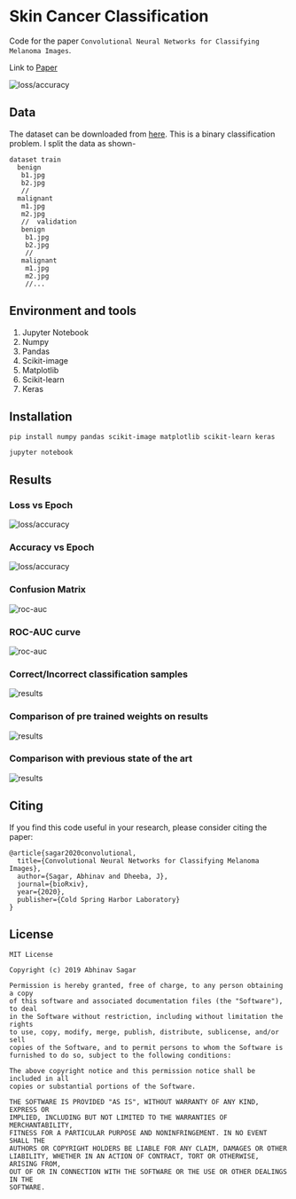 # Skin Cancer Classification
Code for the paper `Convolutional Neural Networks for Classifying Melanoma Images`.

Link to [Paper](https://abhinavsagar.github.io/files/skin_cnn.pdf)

![loss/accuracy](images/skin1.png)

## Data

The dataset can be downloaded from [here](https://challenge2018.isic-archive.com/). This is a binary classification problem. I split the data as shown-

```
dataset train
  benign
   b1.jpg
   b2.jpg
   //
  malignant
   m1.jpg
   m2.jpg
   //  validation
   benign
    b1.jpg
    b2.jpg
    //
   malignant
    m1.jpg
    m2.jpg
    //...
```    

## Environment and tools

1. Jupyter Notebook
2. Numpy
3. Pandas
4. Scikit-image
5. Matplotlib
6. Scikit-learn
7. Keras

## Installation

`pip install numpy pandas scikit-image matplotlib scikit-learn keras`

`jupyter notebook`

## Results

### Loss vs Epoch

![loss/accuracy](images/skin2.png)

### Accuracy vs Epoch

![loss/accuracy](images/skin3.png)

### Confusion Matrix

![roc-auc](images/skin4.png)

### ROC-AUC curve

![roc-auc](images/skin5.png)

### Correct/Incorrect classification samples

![results](images/skin6.png)

### Comparison of pre trained weights on results

![results](images/skin7.png)

### Comparison with previous state of the art

![results](images/skin8.png)

## Citing

If you find this code useful in your research, please consider citing the paper:

```
@article{sagar2020convolutional,
  title={Convolutional Neural Networks for Classifying Melanoma Images},
  author={Sagar, Abhinav and Dheeba, J},
  journal={bioRxiv},
  year={2020},
  publisher={Cold Spring Harbor Laboratory}
}
```

## License

```
MIT License

Copyright (c) 2019 Abhinav Sagar

Permission is hereby granted, free of charge, to any person obtaining a copy
of this software and associated documentation files (the "Software"), to deal
in the Software without restriction, including without limitation the rights
to use, copy, modify, merge, publish, distribute, sublicense, and/or sell
copies of the Software, and to permit persons to whom the Software is
furnished to do so, subject to the following conditions:

The above copyright notice and this permission notice shall be included in all
copies or substantial portions of the Software.

THE SOFTWARE IS PROVIDED "AS IS", WITHOUT WARRANTY OF ANY KIND, EXPRESS OR
IMPLIED, INCLUDING BUT NOT LIMITED TO THE WARRANTIES OF MERCHANTABILITY,
FITNESS FOR A PARTICULAR PURPOSE AND NONINFRINGEMENT. IN NO EVENT SHALL THE
AUTHORS OR COPYRIGHT HOLDERS BE LIABLE FOR ANY CLAIM, DAMAGES OR OTHER
LIABILITY, WHETHER IN AN ACTION OF CONTRACT, TORT OR OTHERWISE, ARISING FROM,
OUT OF OR IN CONNECTION WITH THE SOFTWARE OR THE USE OR OTHER DEALINGS IN THE
SOFTWARE.
```
